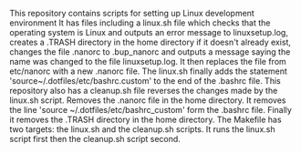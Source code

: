 This repository contains scripts for setting up Linux development environment
It has files including a linux.sh file which checks that the operating system is Linux and outputs an error message to linuxsetup.log, creates a .TRASH directory in the home directory if it doesn't already exist, changes the file .nanorc to .bup_nanorc and outputs a message saying the name was changed to the file linuxsetup.log. It then replaces the file from etc/nanorc with a new .nanorc file. The linux.sh finally adds the statement 'source~/.dotfiles/etc/bashrc.custom' to the end of the .bashrc file.
This repository also has a cleanup.sh file reverses the changes made by the linux.sh script. Removes the .nanorc file in the home directory. It removes the line 'source ~/.dotfiles/etc/bashrc_custom' form the .bashrc file. Finally it removes the .TRASH directory in the home directory.
The Makefile has two targets: the linux.sh and the cleanup.sh scripts. It runs the linux.sh script first then the cleanup.sh script second.

